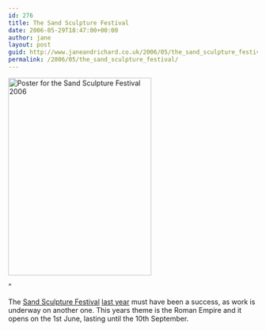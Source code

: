 ```yaml
---
id: 276
title: The Sand Sculpture Festival
date: 2006-05-29T18:47:00+00:00
author: jane
layout: post
guid: http://www.janeandrichard.co.uk/2006/05/the_sand_sculpture_festival
permalink: /2006/05/the_sand_sculpture_festival/
---
```

<img src="http://v1.janeandrichard.co.uk/blog/img/2006/05/sandsculpture2006.jpg" height="400" width="289" alt="Poster for the Sand Sculpture Festival 2006" />

&#8221;

The [Sand Sculpture Festival](http://www.sandsculpturefestival.com/) [last year](http://v1.janeandrichard.co.uk/photos/2005_07_23/) must have been a success, as work is underway on another one. This years theme is the Roman Empire and it opens on the 1st June, lasting until the 10th September.